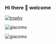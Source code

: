 ### Hi there 👋 welcome

[![trophy](https://github-profile-trophy.vercel.app/?username=giacomo&theme=dark_dimmed)](https://github.com/ryo-ma/github-profile-trophy)


<p><img src="https://github-readme-stats.vercel.app/api/top-langs?username=giacomo&show_icons=true&locale=en&layout=compact&theme=dark_dimmed" alt="giacomo" /></p>

<p><img src="https://github-readme-stats.vercel.app/api?username=giacomo&show_icons=true&locale=en&theme=dark_dimmed" alt="giacomo" /></p>

<!--
<p><img src="https://github-readme-stats.vercel.app/api/wakatime?username=giacomo&layout=compact" alt="giacomo" /></p>


**giacomo/giacomo** is a ✨ _special_ ✨ repository because its `README.md` (this file) appears on your GitHub profile.

Here are some ideas to get you started:

- 🔭 I’m currently working on ...
- 🌱 I’m currently learning ...
- 👯 I’m looking to collaborate on ...
- 🤔 I’m looking for help with ...
- 💬 Ask me about ...
- 📫 How to reach me: ...
- 😄 Pronouns: ...
- ⚡ Fun fact: ...
-->

